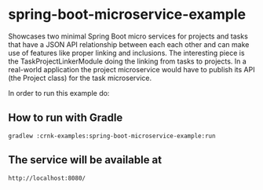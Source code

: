# spring-boot-microservice-example

Showcases two minimal Spring Boot micro services for projects and
tasks that have a JSON API relationship
between each each other and can make use of features like proper linking and
inclusions. The interesting piece is the TaskProjectLinkerModule doing the linking
from tasks to projects. In a real-world application the project microservice would have
to publish its API (the Project class) for the task microservice.

In order to run this example do:

## How to run with Gradle

	gradlew :crnk-examples:spring-boot-microservice-example:run

## The service will be available at
 
 	http://localhost:8080/
